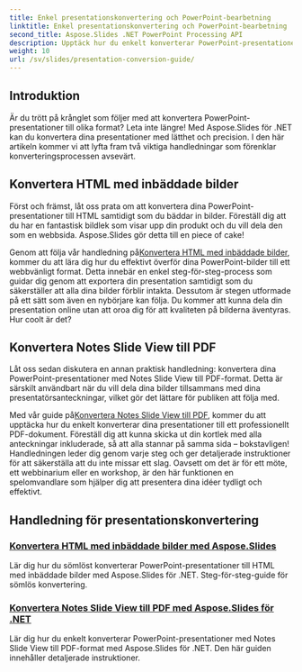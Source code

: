 ```yaml
---
title: Enkel presentationskonvertering och PowerPoint-bearbetning
linktitle: Enkel presentationskonvertering och PowerPoint-bearbetning
second_title: Aspose.Slides .NET PowerPoint Processing API
description: Upptäck hur du enkelt konverterar PowerPoint-presentationer med Aspose.Slides för .NET med våra tydliga, steg-för-steg-handledningar.
weight: 10
url: /sv/slides/presentation-conversion-guide/
---
```

## Introduktion

Är du trött på krånglet som följer med att konvertera PowerPoint-presentationer till olika format? Leta inte längre! Med Aspose.Slides för .NET kan du konvertera dina presentationer med lätthet och precision. I den här artikeln kommer vi att lyfta fram två viktiga handledningar som förenklar konverteringsprocessen avsevärt.

## Konvertera HTML med inbäddade bilder

Först och främst, låt oss prata om att konvertera dina PowerPoint-presentationer till HTML samtidigt som du bäddar in bilder. Föreställ dig att du har en fantastisk bildlek som visar upp din produkt och du vill dela den som en webbsida. Aspose.Slides gör detta till en piece of cake! 

 Genom att följa vår handledning på[Konvertera HTML med inbäddade bilder](./converting-html-with-embedded-images/), kommer du att lära dig hur du effektivt överför dina PowerPoint-bilder till ett webbvänligt format. Detta innebär en enkel steg-för-steg-process som guidar dig genom att exportera din presentation samtidigt som du säkerställer att alla dina bilder förblir intakta. Dessutom är stegen utformade på ett sätt som även en nybörjare kan följa. Du kommer att kunna dela din presentation online utan att oroa dig för att kvaliteten på bilderna äventyras. Hur coolt är det?

## Konvertera Notes Slide View till PDF

Låt oss sedan diskutera en annan praktisk handledning: konvertera dina PowerPoint-presentationer med Notes Slide View till PDF-format. Detta är särskilt användbart när du vill dela dina bilder tillsammans med dina presentatörsanteckningar, vilket gör det lättare för publiken att följa med. 

 Med vår guide på[Konvertera Notes Slide View till PDF](./converting-notes-slide-view-to-pdf/), kommer du att upptäcka hur du enkelt konverterar dina presentationer till ett professionellt PDF-dokument. Föreställ dig att kunna skicka ut din kortlek med alla anteckningar inkluderade, så att alla stannar på samma sida – bokstavligen! Handledningen leder dig genom varje steg och ger detaljerade instruktioner för att säkerställa att du inte missar ett slag. Oavsett om det är för ett möte, ett webbinarium eller en workshop, är den här funktionen en spelomvandlare som hjälper dig att presentera dina idéer tydligt och effektivt.

## Handledning för presentationskonvertering
### [Konvertera HTML med inbäddade bilder med Aspose.Slides](./converting-html-with-embedded-images/)
Lär dig hur du sömlöst konverterar PowerPoint-presentationer till HTML med inbäddade bilder med Aspose.Slides för .NET. Steg-för-steg-guide för sömlös konvertering.
### [Konvertera Notes Slide View till PDF med Aspose.Slides för .NET](./converting-notes-slide-view-to-pdf/)
Lär dig hur du enkelt konverterar PowerPoint-presentationer med Notes Slide View till PDF-format med Aspose.Slides för .NET. Den här guiden innehåller detaljerade instruktioner.